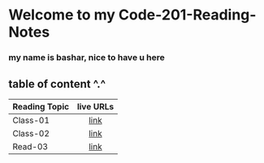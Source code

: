 # Welcome to my Code-201-Reading-Notes


### my name is bashar, nice to have u here 

## table of content ^.^ 

| Reading Topic       | live URLs     | 
| :------------- | :----------: |
|  Class-01 |[link](https://bashar-syouri.github.io/reading-notes/Class-01)   |
|  Class-02 |[link](https://bashar-syouri.github.io/Code-201-Reading-Notes/class-02)   |
|  Read-03 |[link](https://bashar-syouri.github.io/Code-201-Reading-Notes/read-03)   |



<!--I got some of summarizes in class-02 from 'Sultan Elayan' https://github.com/sultan-elayan/reading-notes--> 

<!--I took all of information in read three from the book 'javascript & jquery' http://bedford-computing.co.uk/learning/wp-content/uploads/2015/10/JavaScript-and-JQuery-Interactive-Front-End-Web-Development-Introduction.pdf--!>

